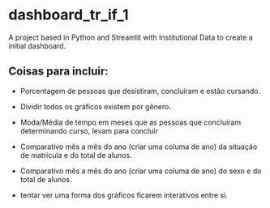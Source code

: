 # dashboard_tr_if_1
A project based in Python and Streamlit with Institutional Data to create a initial dashboard. 


## Coisas para incluir: 

- Porcentagem de pessoas que desistiram, concluíram e estão cursando. 

- Dividir todos os gráficos existem por gênero. 

- Moda/Média de tempo em meses que as pessoas que concluíram determinando curso, levam para concluir 

- Comparativo mês a mês do ano (criar uma columa de ano) da situação de matricula e do total de alunos. 

- Comparativo mês a mês do ano (criar uma columa de ano) do sexo e do total de alunos. 

- tentar ver uma forma dos gráficos ficarem interativos entre si. 
